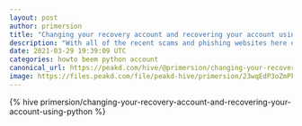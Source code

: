 ```yaml
---
layout: post
author: primersion
title: "Changing your recovery account and recovering your account using python"
description: "With all of the recent scams and phishing websites here on HIVE the topic of recovery accounts has come up again."
date: 2021-03-29 19:39:09 UTC
categories: howto beem python account
canonical_url: https://peakd.com/hive/@primersion/changing-your-recovery-account-and-recovering-your-account-using-python
image: https://files.peakd.com/file/peakd-hive/primersion/23wqEdP3oZmPkLo8xVeU41o1fCWu7gRKCsyNCrsAm5u73bhH4nocYD6AZpwmZjPWk8gxC.png
---
```

{% hive primersion/changing-your-recovery-account-and-recovering-your-account-using-python %}
